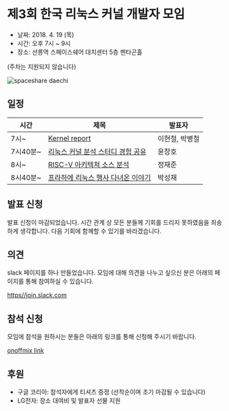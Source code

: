 # 제3회 한국 리눅스 커널 개발자 모임

* 날짜: 2018. 4. 19 (목)
* 시간: 오후 7시 ~ 9시
* 장소: 선릉역 스페이스쉐어 대치센터 5층 펜타곤홀

(주차는 지원되지 않습니다)

![spaceshare daechi](http://daechi.spaceshare.kr/img/daechi/daechi_map.jpg)

## 일정

| 시간 | 제목 | 발표자 |
|----|----|----|
| 7시~ |  [Kernel report](session-01/) | 이현철, 박병철 |
| 7시40분~ | [리눅스 커널 분석 스터디 경험 공유](lightning-01/)| 윤창호 |
| 8시~ | [RISC-V 아키텍쳐 소스 분석](session-02/) | 정재준 |
| 8시40분~ | [프라하에 리눅스 행사 다녀온 이야기](lightning-02/) | 박성재 |

## 발표 신청
발표 신청이 마감되었습니다. 시간 관계 상 모든 분들께 기회를 드리지 못하였음을 죄송하게 생각합니다.
다음 기회에 함께할 수 있기를 바라겠습니다.

## 의견
slack 페이지를 하나 만들었습니다. 모임에 대해 의견을 나누고 싶으신 분은 아래의 페이지를 통해 참여하실 수 있습니다.

[https//join.slack.com](https://join.slack.com/t/kernel-dev-ko/shared_invite/enQtMzQ3NDczMDAxNjk3LWEyYzFmODU2NDQ3YzdiOGJlYjY1ZGVlNGNmZGNkOTU3NWI3ZDZkNzg1ZGUyYTQ1M2M2YWI1YTE1YmMyZjMxNjM)

## 참석 신청
모임에 참석을 원하시는 분들은 아래의 링크를 통해 신청해 주시기 바랍니다.

[onoffmix link](https://onoffmix.com/event/128774)

## 후원
* 구글 코리아: 참석자에게 티셔츠 증정 (선착순이며 조기 마감될 수 있습니다)
* LG전자: 장소 대여비 및 발표자 선물 지원

